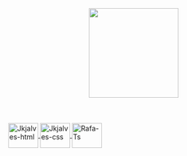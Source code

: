 <div align="center">
  <a href="https://github.com/Jkjalves25">
  <img height="180em" src="https://github-readme-stats.vercel.app/api?username=Jkjalves25&show_icons=true&theme=dracula&include_all_commits=true&count_private=true"/>
 
</div>
  <div style="display: inline_block"><br>
  <br><br>
   <img align="center" alt="Jkjalves-html" height="50" width="60" src=https://upload.wikimedia.org/wikipedia/commons/8/82/Devicon-html5-plain.svg>
    <img align="center" alt="Jkjalves-css" height="50" width="60" src=https://upload.wikimedia.org/wikipedia/commons/thumb/7/70/Devicon-css3-plain.svg/2048px-Devicon-css3-plain.svg.png>
    <img align="center" alt="Rafa-Ts" height="50" width="60" src=https://www.kindpng.com/picc/m/159-1595772_transparent-python-logo-hd-png-download.png>

 </div>
